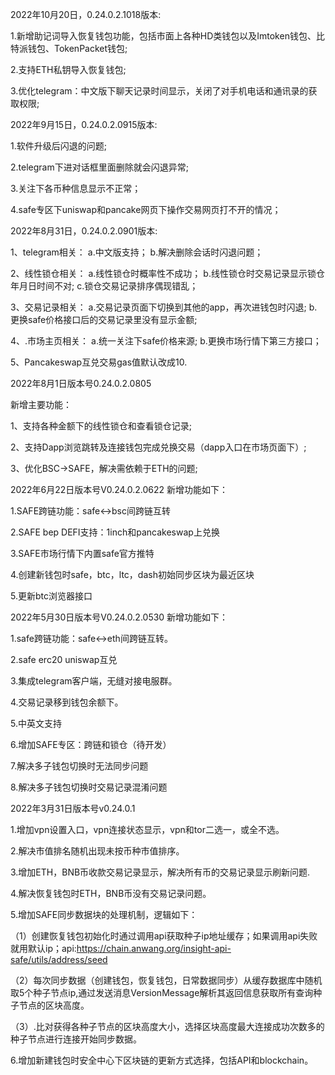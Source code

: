 2022年10月20日，0.24.0.2.1018版本:

1.新增助记词导入恢复钱包功能，包括市面上各种HD类钱包以及Imtoken钱包、比特派钱包、TokenPacket钱包;

2.支持ETH私钥导入恢复钱包;

3.优化telegram：中文版下聊天记录时间显示，关闭了对手机电话和通讯录的获取权限;

2022年9月15日，0.24.0.2.0915版本:
 
1.软件升级后闪退的问题;
 
2.telegram下进对话框里面删除就会闪退异常;

3.关注下各币种信息显示不正常；

4.safe专区下uniswap和pancake网页下操作交易网页打不开的情况；

2022年8月31日，0.24.0.2.0901版本:
 
1、telegram相关：
a.中文版支持；
b.解决删除会话时闪退问题；

2、线性锁仓相关：
a.线性锁仓时概率性不成功；
b.线性锁仓时交易记录显示锁仓年月日时间不对;
c.锁仓交易记录排序偶现错乱；

3、交易记录相关：
a.交易记录页面下切换到其他的app，再次进钱包时闪退;
b.更换safe价格接口后的交易记录里没有显示金额;

4、.市场主页相关：
a.统一关注下safe价格来源;
b.更换市场行情下第三方接口；

5、Pancakeswap互兑交易gas值默认改成10.

 2022年8月1日版本号0.24.0.2.0805
 
 新增主要功能：
 
1、支持各种金额下的线性锁仓和查看锁仓记录;

2、支持Dapp浏览跳转及连接钱包完成兑换交易（dapp入口在市场页面下）;

3、优化BSC->SAFE，解决需依赖于ETH的问题;


2022年6月22日版本号V0.24.0.2.0622
新增功能如下：

1.SAFE跨链功能：safe<->bsc间跨链互转

2.SAFE bep DEFI支持：1inch和pancakeswap上兑换

3.SAFE市场行情下内置safe官方推特

4.创建新钱包时safe，btc，ltc，dash初始同步区块为最近区块

5.更新btc浏览器接口


2022年5月30日版本号V0.24.0.2.0530
新增功能如下：

1.safe跨链功能：safe<->eth间跨链互转。

2.safe erc20 uniswap互兑

3.集成telegram客户端，无缝对接电服群。

4.交易记录移到钱包余额下。

5.中英文支持

6.增加SAFE专区：跨链和锁仓（待开发）

7.解决多子钱包切换时无法同步问题

8.解决多子钱包切换时交易记录混淆问题



2022年3月31日版本号v0.24.0.1

1.增加vpn设置入口，vpn连接状态显示，vpn和tor二选一，或全不选。

2.解决市值排名随机出现未按币种市值排序。

3.增加ETH，BNB币收款交易记录显示，解决所有币的交易记录显示刷新问题.

4.解决恢复钱包时ETH，BNB币没有交易记录问题。

5.增加SAFE同步数据块的处理机制，逻辑如下：  

  （1）创建恢复钱包初始化时通过调用api获取种子ip地址缓存；如果调用api失败就用默认ip；api:https://chain.anwang.org/insight-api-safe/utils/address/seed
  
  （2）每次同步数据（创建钱包，恢复钱包，日常数据同步）从缓存数据库中随机取5个种子节点ip,通过发送消息VersionMessage解析其返回信息获取所有查询种子节点的区块高度。
  
  （3）.比对获得各种子节点的区块高度大小，选择区块高度最大连接成功次数多的种子节点进行连接开始同步数据。  
  
6.增加新建钱包时安全中心下区块链的更新方式选择，包括API和blockchain。  


